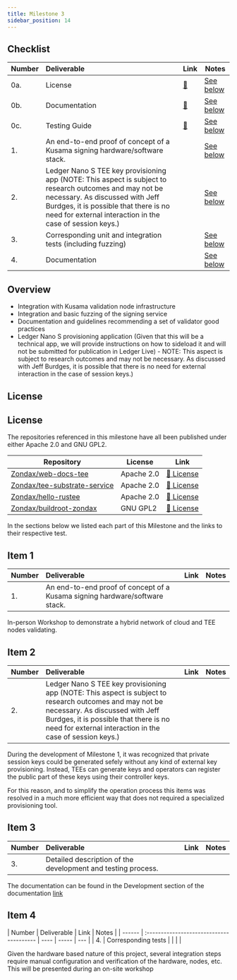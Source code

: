 ```yaml
---
title: Milestone 3
sidebar_position: 14
---
```


## Checklist

| Number | Deliverable                                                                                                                                                                                                                                     | Link                     | Notes                       |
|--------|:------------------------------------------------------------------------------------------------------------------------------------------------------------------------------------------------------------------------------------------------|--------------------------|-----------------------------|
| 0a.    | License                                                                                                                                                                                                                                         | [:link:](#license)       | [See below](#license)       |
| 0b.    | Documentation                                                                                                                                                                                                                                   | [:link:](#documentation) | [See below](#documentation) |
| 0c.    | Testing Guide                                                                                                                                                                                                                                   | [:link:](#testing-guide) | [See below](#testing-guide) |
| 1.     | An end-to-end proof of concept of a Kusama signing hardware/software stack.                                                                                                                                                                     |                          | [See below](#item-1)        |
| 2.     | Ledger Nano S TEE key provisioning app (NOTE: This aspect is subject to research outcomes and may not be necessary. As discussed with Jeff Burdges, it is possible that there is no need for external interaction in the case of session keys.) |                          | [See below](#item-2)        |
| 3.     | Corresponding unit and integration tests (including fuzzing)                                                                                                                                                                                    |                          | [See below](#item-3)        |
| 4.     | Documentation                                                                                                                                                                                                                                   |                          | [See below](#item-4)        |

## Overview

- Integration with Kusama validation node infrastructure
- Integration and basic fuzzing of the signing service
- Documentation and guidelines recommending a set of validator good practices
- Ledger Nano S provisioning application (Given that this will be a technical app, we will
  provide instructions on how to sideload it and will not be submitted for publication in
  Ledger Live) - NOTE: This aspect is subject to research outcomes and may not be
  necessary. As discussed with Jeff Burdges, it is possible that there is no need for external
  interaction in the case of session keys.)

## License

## License

The repositories referenced in this milestone have all been published under either Apache 2.0 and GNU GPL2.

| Repository                                                                      | License    | Link                                                                                            |
|---------------------------------------------------------------------------------|------------|-------------------------------------------------------------------------------------------------|
| [Zondax/web-docs-tee](https://github.com/Zondax/web-docs-tee)                   | Apache 2.0 | [:page_facing_up: License](https://github.com/Zondax/tee-docs/blob/master/LICENSE)              |
| [Zondax/tee-substrate-service](https://github.com/Zondax/tee-substrate-service) | Apache 2.0 | [:page_facing_up: License](https://github.com/Zondax/tee-substrate-service/blob/master/LICENSE) |
| [Zondax/hello-rustee](https://github.com/Zondax/hello-rustee)                   | Apache 2.0 | [:page_facing_up: License](https://github.com/Zondax/hello-rustee/blob/rustee_app/LICENSE)      |
| [Zondax/buildroot-zondax](https://github.com/Zondax/buildroot-zondax)           | GNU GPL2   | [:page_facing_up: License](https://github.com/Zondax/buildroot-zondax/blob/master/LICENSE)      |

In the sections below we listed each part of this Milestone and the
links to their respective test.

## Item 1

| Number | Deliverable                                                                 | Link | Notes |
|--------|:----------------------------------------------------------------------------|------|-------|
| 1.     | An end-to-end proof of concept of a Kusama signing hardware/software stack. |      |       |

In-person Workshop to demonstrate a hybrid network of cloud and TEE nodes validating.

## Item 2

| Number | Deliverable                                                                                                                                                                                                                                     | Link | Notes |
|--------|:------------------------------------------------------------------------------------------------------------------------------------------------------------------------------------------------------------------------------------------------|------|-------|
| 2.     | Ledger Nano S TEE key provisioning app (NOTE: This aspect is subject to research outcomes and may not be necessary. As discussed with Jeff Burdges, it is possible that there is no need for external interaction in the case of session keys.) |      |       |

During the development of Milestone 1, it was recognized that private session keys could be generated sefely without any kind of external key provisioning.
Instead, TEEs can generate keys and operators can register the public part of these keys using their controller keys.

For this reason, and to simplify the operation process this items was resolved in a much more efficient way that does not required a specialized provisioning tool.

## Item 3

| Number | Deliverable                                                  | Link | Notes |
|--------|:-------------------------------------------------------------|------|-------|
| 3.     | Detailed description of the development and testing process. |      |       |

The documentation can be found in the Development section of the documentation [link](../40.Development/40.Qemu.mdx)

## Item 4

| Number | Deliverable                              | Link | Notes |
| ------ | :--------------------------------------- | ---- | ----- | --- |
| 4.     | Corresponding tests |      |       |     |

Given the hardware based nature of this project, several integration steps require manual configuration and verification of the hardware, nodes, etc.
This will be presented during an on-site workshop
